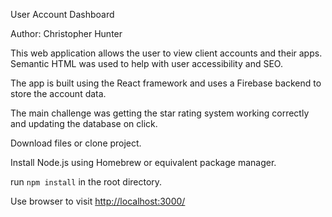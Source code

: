 User Account Dashboard

Author: Christopher Hunter

This web application allows the user to view client accounts and their apps. Semantic HTML was used to help with user accessibility and SEO.

The app is built using the React framework and uses a Firebase backend to store the account data.

The main challenge was getting the star rating system working correctly and updating the database on click.

Download files or clone project.

Install Node.js using Homebrew or equivalent package manager.

run `npm install` in the root directory.

Use browser to visit [http://localhost:3000/](http://localhost:3000/) 